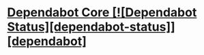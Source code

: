 # [Dependabot Core [![Dependabot Status][dependabot-status]][dependabot]](https://api.dependabot.com/badges/status?host=github&repo=draconiandev/website)

